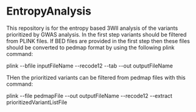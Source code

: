 # EntropyAnalysis
This repository is for the entropy based 3WII analysis of the variants prioritized by GWAS analysis. 
In the first step variants should be filtered from PLINK files. If BED files are provided in the first step then these files should be converted to pedmap format by using the following plink command:

plink --bfile inputFileName --recode12 --tab --out outputFileName

THen the prioritized variants can be filtered from pedmap files with this command:

plink --file pedmapFile --out outputFileName  --recode12 --extract prioritizedVariantListFile



